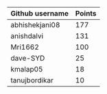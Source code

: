 | Github username | Points |
|-----------------|--------|
| abhishekjani08 | 177 |
| anishdalvi     | 131 |
| Mri1662        | 100 |
| dave-SYD       | 25 |
| kmalap05       | 18 |
| tanujbordikar  | 10 |

